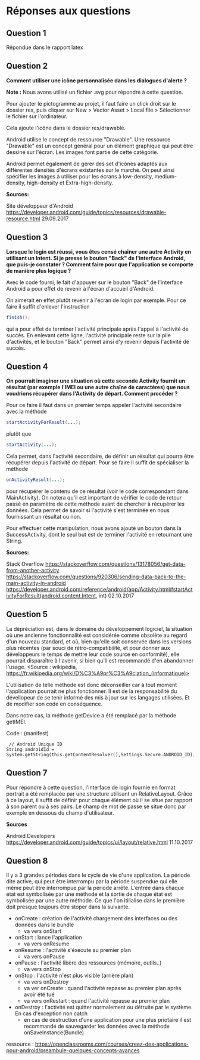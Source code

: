 ﻿# Réponses aux questions
## Question 1

Répondue dans le rapport latex

## Question 2

**Comment utiliser une icône personnalisée dans les dialogues d'alerte ?**

**Note :** Nous avons utilisé un fichier .svg pour répondre à cette question. 

Pour ajouter le pictogramme au projet, il faut faire un click droit sur le dossier res, puis cliquer sur New > Vector Asset > Local file > Sélectionner le fichier sur l'ordinateur. 

Cela ajoute l'icône dans le dossier res/drawable. 

Android utilise le concept de ressource "Drawable". Une ressource "Drawable" est un concept général pour un élément graphique qui peut être dessiné sur l'écran. Les images font partie de cette catégorie. 

Android permet également de gérer des set d'icônes adaptés aux différentes densités d'écrans existantes sur le marché. On peut ainsi spécifier les images à utiliser pour les écrans à low-density, medium-density, high-density et Extra-high-density. 

**Sources:**

Site développeur d'Android
https://developer.android.com/guide/topics/resources/drawable-resource.html 
29.09.2017



## Question 3
**Lorsque le login est réussi, vous êtes censé chaîner une autre Activity en utilisant un Intent. Si je presse le bouton "Back" de l'interface Android, que puis-je constater ? Comment faire pour que l'application se comporte de manière plus logique ?**

Avec le code fourni, le fait d'appuyer sur le bouton "Back" de l'interface Android a pour effet de revenir à l'écran d'accueil d'Android. 

On aimerait en effet plutôt revenir à l'écran de login par exemple. Pour ce faire il suffit d'enlever l'instruction 

```java
finish();
```

qui a pour effet de terminer l'activité principale après l'appel à l'activité de succès. En enlevant cette ligne, l'activité principale reste sur la pile d'activités, et le bouton "Back" permet ainsi d'y revenir depuis l'activité de succès.

## Question 4
**On pourrait imaginer une situation où cette seconde Activity fournit un résultat (par exemple l’IMEI ou une autre chaîne de caractères) que nous voudrions récupérer dans l'Activity de départ. Comment procéder ?**

Pour ce faire il faut dans un premier temps appeler l'activité secondaire avec la méthode 

```java
startActivityForResult(...);
```

plutôt que 

```java
startActivity(...);
```

Cela permet, dans l'activité secondaire, de définir un résultat qui pourra être récupérer depuis l'activité de départ. Pour se faire il suffit de spécialiser la méthode 

```java
onActivityResult(...);
```

pour récupérer le contenu de ce résultat (voir le code correspondant dans MainActivity). On notera qu'il est important de vérifier le code de retour passé en paramètre de cette méthode avant de chercher à récupérer les données. Cela permet de savoir si l'activité s'est terminée en nous fournissant un résultat ou non.

Pour effectuer cette manipulation, nous avons ajouté un bouton dans la SuccessActivity, dont le seul but est de terminer l'activité en retournant une String.


**Sources:**

Stack Overflow
https://stackoverflow.com/questions/13178056/get-data-from-another-activity
https://stackoverflow.com/questions/920306/sending-data-back-to-the-main-activity-in-android
https://developer.android.com/reference/android/app/Activity.html#startActivityForResult(android.content.Intent, int)
02.10.2017


## Question 5
La dépréciation est, dans le domaine du développement logiciel, la situation où une ancienne fonctionnalité 
est considérée comme obsolète au regard d'un nouveau standard, et où, bien qu'elle soit conservée dans les 
versions plus récentes (par souci de rétro-compatibilité, et pour donner aux développeurs le temps de 
mettre leur code source en conformité), elle pourrait disparaître à l'avenir, si bien qu'il est 
recommandé d'en abandonner l'usage. <Source : wikipédia, https://fr.wikipedia.org/wiki/D%C3%A9pr%C3%A9ciation_(informatique)>

L'utilisation de telle méthode est donc déconseiller car à tout moment l'application pourrait ne plus fonctionner.
Il est de la responsabilité du dévellopeur de se tenir informé des mis à jour sur les langages utilisées. Et de modifier
son code en conséquence. 

Dans notre cas, la méthode getDevice a été remplacé par la méthode getIMEI.

Code :
	<uses-permission android:name="android.permission.READ_PHONE_STATE" /> (manifest)

	 // Android Unique ID
	String androidId = System.getString(this.getContentResolver(),Settings.Secure.ANDROID_ID);


## Question 7
Pour répondre à cette question, l'interface de login fournie en format portrait a été remplacée par
une structure utilisant un RelativeLayout. Grâce à ce layout, il suffit de définir pour chaque élément où il se situe par rapport à son parent ou à ses pairs. Le champ de mot de passe se situe donc par exemple en dessous du champ d'utilisateur. 

**Sources**

Android Developers
https://developer.android.com/guide/topics/ui/layout/relative.html
11.10.2017


## Question 8
Il y a 3 grandes périodes dans le cycle de vie d'une application. La période dite active, qui peut être interrompu par la période
suspendue qui elle même peut être interrompue par la période arrêté.
L'entrée dans chaque état est symbolisée par une méthode et la sortie de chaque état est symbolisée par une autre méthode. Ce que l'on itilialise dans le première
doit presque toujours être stoper dans la suivante.

- onCreate : création de l'activité chargement des interfaces ou des données dans le bundle
	- va vers onStart
- onStart : lance l'application
	- va vers onResume
- onResume : l'activité s'éxecute au premier plan
	- va vers onPause
- onPause : l'activité libère des ressources (mémoire, outils..)
	- va vers onStop
- onStop : l'activité n'est plus visible (arrière plan)
	- va vers onDestroy
	- va ver onCreate : quand l'activité repasse au premier plan après avoir été tué
	- va vers onRestart : quand l'activité repasse au premier plan
- onDestroy : l'activité est quitter normalement ou détruite par le système. En cas d'exception non catch 
	- en cas de destruction d'une application pour une plus priotaire il est recommandé de sauvegarder les données
	  avec la méthode onSaveInstance(Bundle)



ressource : https://openclassrooms.com/courses/creez-des-applications-pour-android/preambule-quelques-concepts-avances

